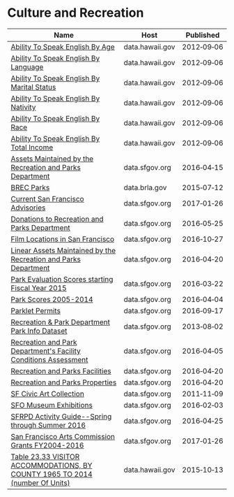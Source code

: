 # Culture and Recreation

Name | Host | Published
---- | ---- | ---------
[Ability To Speak English By Age](../datasets/ri9m-brxc.md) | data.hawaii.gov | 2012&#x2011;09&#x2011;06
[Ability To Speak English By Language](../datasets/8jzv-99pp.md) | data.hawaii.gov | 2012&#x2011;09&#x2011;06
[Ability To Speak English By Marital Status](../datasets/6jpf-s9b3.md) | data.hawaii.gov | 2012&#x2011;09&#x2011;06
[Ability To Speak English By Nativity](../datasets/u5ff-xh5k.md) | data.hawaii.gov | 2012&#x2011;09&#x2011;06
[Ability To Speak English By Race](../datasets/avad-trha.md) | data.hawaii.gov | 2012&#x2011;09&#x2011;06
[Ability To Speak English By Total Income](../datasets/wwsw-d6qv.md) | data.hawaii.gov | 2012&#x2011;09&#x2011;06
[Assets Maintained by the Recreation and Parks Department](../datasets/ays8-rxxc.md) | data.sfgov.org | 2016&#x2011;04&#x2011;15
[BREC Parks](../datasets/phg8-g77c.md) | data.brla.gov | 2015&#x2011;07&#x2011;12
[Current San Francisco Advisories](../datasets/qn4d-bra2.md) | data.sfgov.org | 2017&#x2011;01&#x2011;26
[Donations to Recreation and Parks Department](../datasets/n5gw-x78q.md) | data.sfgov.org | 2016&#x2011;05&#x2011;25
[Film Locations in San Francisco](../datasets/yitu-d5am.md) | data.sfgov.org | 2016&#x2011;10&#x2011;27
[Linear Assets Maintained by the Recreation and Parks Department](../datasets/hi3g-ejcy.md) | data.sfgov.org | 2016&#x2011;04&#x2011;20
[Park Evaluation Scores starting Fiscal Year 2015](../datasets/r33y-seqv.md) | data.sfgov.org | 2016&#x2011;03&#x2011;22
[Park Scores 2005-2014](../datasets/fjq8-r8ws.md) | data.sfgov.org | 2016&#x2011;04&#x2011;04
[Parklet Permits](../datasets/jczu-j2ku.md) | data.sfgov.org | 2016&#x2011;09&#x2011;17
[Recreation & Park Department Park Info Dataset](../datasets/z76i-7s65.md) | data.sfgov.org | 2013&#x2011;08&#x2011;02
[Recreation and Park Department's Facility Conditions Assessment](../datasets/dza3-i9eu.md) | data.sfgov.org | 2016&#x2011;04&#x2011;05
[Recreation and Parks Facilities](../datasets/xvq2-rjrk.md) | data.sfgov.org | 2016&#x2011;04&#x2011;20
[Recreation and Parks Properties](../datasets/strc-rdpj.md) | data.sfgov.org | 2016&#x2011;04&#x2011;20
[SF Civic Art Collection](../datasets/zfw6-95su.md) | data.sfgov.org | 2011&#x2011;11&#x2011;09
[SFO Museum Exhibitions](../datasets/bjtz-s8v8.md) | data.sfgov.org | 2016&#x2011;02&#x2011;03
[SFRPD Activity Guide--Spring through Summer 2016](../datasets/e3kj-6yzw.md) | data.sfgov.org | 2016&#x2011;04&#x2011;25
[San Francisco Arts Commission Grants FY2004-2016](../datasets/mxvq-mfs5.md) | data.sfgov.org | 2017&#x2011;01&#x2011;26
[Table 23.33 VISITOR ACCOMMODATIONS, BY COUNTY 1965 TO 2014 (number Of Units)](../datasets/w6i2-ivxn.md) | data.hawaii.gov | 2015&#x2011;10&#x2011;13

